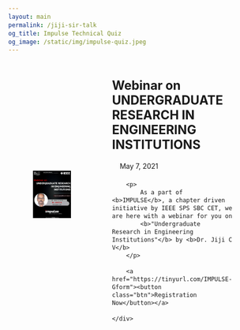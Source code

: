 ```yaml
---
layout: main
permalink: /jiji-sir-talk
og_title: Impulse Technical Quiz
og_image: /static/img/impulse-quiz.jpeg
---
```


<style>
    .quiz-container{
        width: 80%;
        margin: auto;
        display: grid;
        grid-template-columns: 1fr 1fr;
        gap: 50px;
        justify-items: center;
        align-items: center;
    }
    .quiz-container .image img{
        width: 70%;
    }
    .details p{
        margin: 20px 0;
    }
    .prize{
        color: red;
        font-size: 25px;
    }

    @media(max-width: 767px){
        .quiz-container{
            grid-template-columns: 1fr;
        }
        .quiz-container .image img{
            width: 100%;
        }
    }
</style>


<div class="quiz-container">
    <div class="image">
        <img src="/static/img/jiji-sir-talk.jpeg" alt="">
    </div>
    <div class="details">
        <div class="section-title padd-15">
            <h1 style="font-size: 25px">Webinar on UNDERGRADUATE RESEARCH IN ENGINEERING INSTITUTIONS</h1>
            <p><i class="fa fa-calendar"></i> &nbsp; &nbsp; May 7, 2021</p>
        </div>
        
        <p>
            As a part of <b>IMPULSE</b>, a chapter driven initiative by IEEE SPS SBC CET, we are here with a webinar for you on
            <b>"Undergraduate Research in Engineering Institutions"</b> by <b>Dr. Jiji C V</b> 
        </p>
        
        <a href="https://tinyurl.com/IMPULSE-Gform"><button class="btn">Registration Now</button></a>

    </div>
</div>